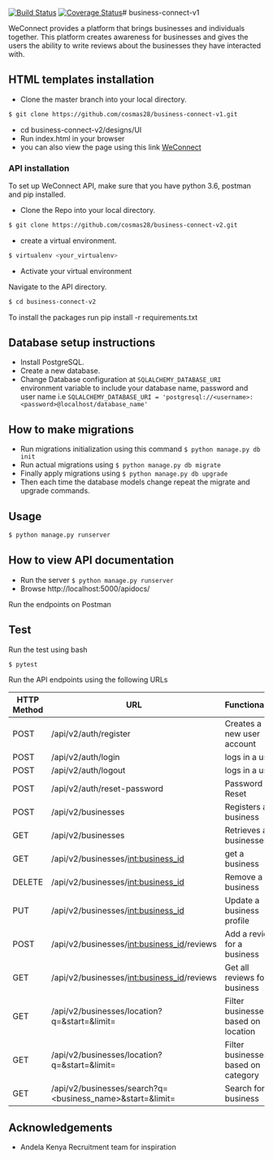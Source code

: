 [![Build Status](https://travis-ci.org/cosmas28/business-connect-v1.svg?branch=challenge-two)](https://travis-ci.org/cosmas28/business-connect-v1)
[![Coverage Status](https://coveralls.io/repos/github/cosmas28/business-connect-v1/badge.svg?branch=masterchallenge-two)](https://coveralls.io/github/cosmas28/business-connect-v1?challenge-two)# business-connect-v1

WeConnect provides a platform that brings businesses and individuals together.
This platform creates awareness for businesses and gives the users the ability
to write reviews about the businesses they have interacted with.

## HTML templates installation

* Clone the master branch into your local directory.

```bash
$ git clone https://github.com/cosmas28/business-connect-v1.git
```

* cd business-connect-v2/designs/UI
* Run index.html in your browser
* you can also view the page using this link [WeConnect](https://cosmas28.github.io/business-connect-v1/designs/UI/)

### API installation
To set up WeConnect API, make sure that you have python 3.6, postman and pip installed.

* Clone the Repo into your local directory.

```bash
$ git clone https://github.com/cosmas28/business-connect-v2.git
```

* create a virtual environment.

```bash
$ virtualenv <your_virtualenv>
```

* Activate your virtual environment

Navigate to the API directory.

```bash
$ cd business-connect-v2
```

To install the packages run pip install -r requirements.txt

## Database setup instructions

* Install PostgreSQL.
* Create a new database.
* Change Database configuration at `SQLALCHEMY_DATABASE_URI` environment variable to include your database name, password
    and user name i.e `SQLALCHEMY_DATABASE_URI = 'postgresql://<username>:<password>@localhost/database_name'`

## How to make migrations

* Run migrations initialization using this command `$ python manage.py db init`
* Run actual migrations using `$ python manage.py db migrate`
* Finally apply migrations using `$ python manage.py db upgrade`
* Then each time the database models change repeat the migrate and upgrade commands.

## Usage

```bash
$ python manage.py runserver
```

## How to view API documentation

* Run the server `$ python manage.py runserver`
* Browse http://localhost:5000/apidocs/

Run the endpoints on Postman

## Test

Run the test using bash
```bash
$ pytest
```

Run the API endpoints using the following URLs

HTTP Method | URL | Functionality
----------- | --- | -------------
POST | /api/v2/auth/register | Creates a new user account
POST | /api/v2/auth/login | logs in a user
POST | /api/v2/auth/logout | logs in a user
POST | /api/v2/auth/reset-password | Password Reset
POST | /api/v2/businesses | Registers a business
GET | /api/v2/businesses | Retrieves all businesses
GET | /api/v2/businesses/<int:business_id> | get a business
DELETE | /api/v2/businesses/<int:business_id> | Remove a business
PUT | /api/v2/businesses/<int:business_id> | Update a business profile
POST | /api/v2/businesses/<int:business_id>/reviews | Add a review for a business
GET | /api/v2/businesses/<int:business_id>/reviews | Get all reviews for a business
GET | /api/v2/businesses/location?q=<location>&start=<start>&limit=<limit> | Filter businesses based on location
GET | /api/v2/businesses/location?q=<category>&start=<start>&limit=<limit> | Filter businesses based on category
GET | /api/v2/businesses/search?q=<business_name>&start=<start>&limit=<limit> | Search for a business

## Acknowledgements

* Andela Kenya Recruitment team for inspiration
